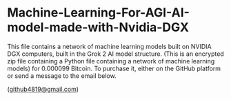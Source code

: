 # Machine-Learning-For-AGI-AI-model-made-with-Nvidia-DGX
This file contains a network of machine learning models built on NVIDIA DGX computers, built in the Grok 2 AI model structure. (This is an encrypted zip file containing a Python file containing a network of machine learning models) for 0.000099 Bitcoin. To purchase it, either on the GitHub platform or send a message to the email below.

(github4819@gmail.com)
